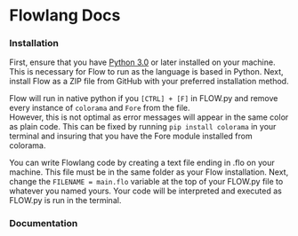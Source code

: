 # Flowlang Docs
### Installation
First, ensure that you have [Python 3.0](https://www.python.org/) or later installed on your machine. This is necessary for Flow to run as the language is based in
Python. Next, install Flow as a ZIP file from GitHub with your preferred installation method.  
  
Flow will run in native python if you `[CTRL] + [F]` in FLOW.py and remove every instance of `colorama` and `Fore` from the file.  
However, this is not optimal as error messages will appear in the same color as plain code. This can be fixed by running `pip install colorama` in your terminal
and insuring that you have the Fore module installed from colorama.  
  
You can write Flowlang code by creating a text file ending in .flo on your machine. This file must be in the same folder as your Flow installation. Next, change the
`FILENAME = main.flo` variable at the top of your FLOW.py file to whatever you named yours. Your code will be interpreted and executed as FLOW.py is run in the terminal.
### Documentation
